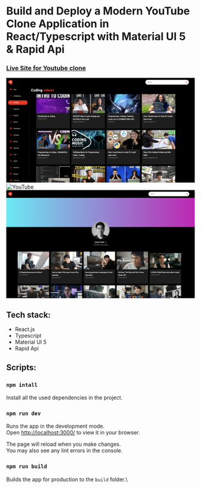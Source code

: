 # Build and Deploy a Modern YouTube Clone Application in React/Typescript with Material UI 5 & Rapid Api

### [Live Site for Youtube clone](https://youtube-clone-modern.netlify.app/)

![YouTube](https://github.com/Majd-sufian/Modern-Youtube-Clone/blob/main/src/youtube1%2018.53.46.png?raw=true)
![YouTube](https://github.com/Majd-sufian/Modern-Youtube-Clone/blob/main/src/youtube2%2018.53.46.png?raw=true)
![YouTube](https://github.com/Majd-sufian/Modern-Youtube-Clone/blob/main/src/youtube3%2018.53.46.png?raw=true)

## Tech stack:

- React.js
- Typescript
- Material UI 5
- Rapid Api

## Scripts:

### `npm intall`

Install all the used dependencies in the project.

### `npm run dev`

Runs the app in the development mode.\
Open [http://localhost:3000/](http://localhost:3000/) to view it in your browser.

The page will reload when you make changes.\
You may also see any lint errors in the console.

### `npm run build`

Builds the app for production to the `build` folder.\
